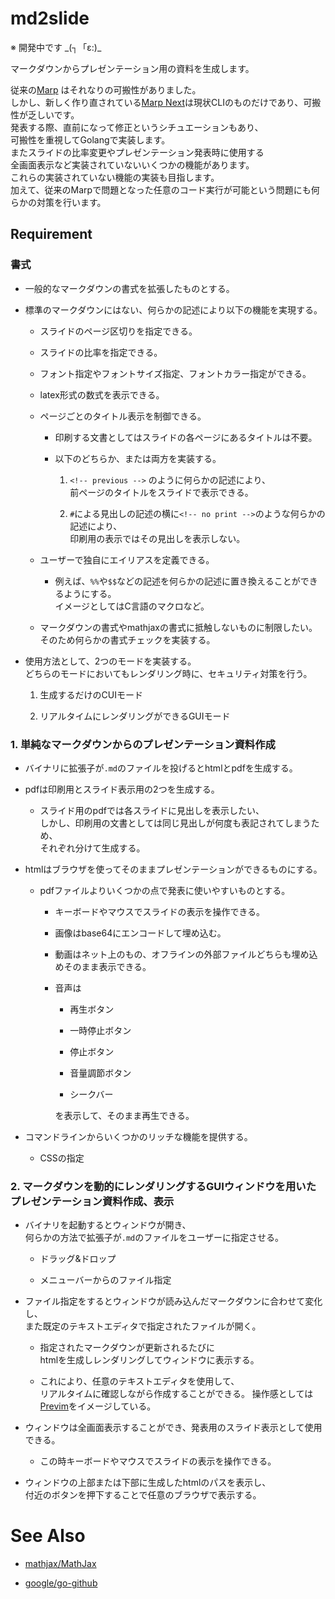 # md2slide

※ 開発中です \_(┐「ε:)\_

マークダウンからプレゼンテーション用の資料を生成します。

従来の[Marp](https://yhatt.github.io/marp/) はそれなりの可搬性がありました。  
しかし、新しく作り直されている[Marp Next](https://github.com/marp-team/marp/#readme)は現状CLIのものだけであり、可搬性が乏しいです。  
発表する際、直前になって修正というシチュエーションもあり、  
可搬性を重視してGolangで実装します。  
またスライドの比率変更やプレゼンテーション発表時に使用する  
全画面表示など実装されていないいくつかの機能があります。  
これらの実装されていない機能の実装も目指します。  
加えて、従来のMarpで問題となった任意のコード実行が可能という問題にも何らかの対策を行います。


## Requirement

### 書式

* 一般的なマークダウンの書式を拡張したものとする。

* 標準のマークダウンにはない、何らかの記述により以下の機能を実現する。

	* スライドのページ区切りを指定できる。

	* スライドの比率を指定できる。

	* フォント指定やフォントサイズ指定、フォントカラー指定ができる。

	* latex形式の数式を表示できる。

	* ページごとのタイトル表示を制御できる。

		* 印刷する文書としてはスライドの各ページにあるタイトルは不要。

		* 以下のどちらか、または両方を実装する。

			1. `<!-- previous -->` のように何らかの記述により、  
			前ページのタイトルをスライドで表示できる。

			2. `#`による見出しの記述の横に`<!-- no print -->`のような何らかの記述により、  
			印刷用の表示ではその見出しを表示しない。

	* ユーザーで独自にエイリアスを定義できる。
		* 例えば、`%%`や`$$`などの記述を何らかの記述に置き換えることができるようにする。  
		イメージとしてはC言語のマクロなど。

	* マークダウンの書式やmathjaxの書式に抵触しないものに制限したい。  
	そのため何らかの書式チェックを実装する。

* 使用方法として、2つのモードを実装する。  
どちらのモードにおいてもレンダリング時に、セキュリティ対策を行う。

	1. 生成するだけのCUIモード

	2. リアルタイムにレンダリングができるGUIモード


### 1. 単純なマークダウンからのプレゼンテーション資料作成

* バイナリに拡張子が`.md`のファイルを投げるとhtmlとpdfを生成する。

* pdfは印刷用とスライド表示用の2つを生成する。

	* スライド用のpdfでは各スライドに見出しを表示したい、  
	しかし、印刷用の文書としては同じ見出しが何度も表記されてしまうため、  
	それぞれ分けて生成する。

* htmlはブラウザを使ってそのままプレゼンテーションができるものにする。

	* pdfファイルよりいくつかの点で発表に使いやすいものとする。

		* キーボードやマウスでスライドの表示を操作できる。

		* 画像はbase64にエンコードして埋め込む。

		* 動画はネット上のもの、オフラインの外部ファイルどちらも埋め込めそのまま表示できる。

		* 音声は

			* 再生ボタン

			* 一時停止ボタン

			* 停止ボタン

			* 音量調節ボタン

			* シークバー

			を表示して、そのまま再生できる。

* コマンドラインからいくつかのリッチな機能を提供する。

	* CSSの指定

### 2. マークダウンを動的にレンダリングするGUIウィンドウを用いたプレゼンテーション資料作成、表示

* バイナリを起動するとウィンドウが開き、  
何らかの方法で拡張子が`.md`のファイルをユーザーに指定させる。

	* ドラッグ&ドロップ

	* メニューバーからのファイル指定

* ファイル指定をするとウィンドウが読み込んだマークダウンに合わせて変化し、  
また既定のテキストエディタで指定されたファイルが開く。

	* 指定されたマークダウンが更新されるたびに  
	htmlを生成しレンダリングしてウィンドウに表示する。

	* これにより、任意のテキストエディタを使用して、  
	リアルタイムに確認しながら作成することができる。
	操作感としては[Previm](https://github.com/previm/previm)をイメージしている。

* ウィンドウは全画面表示することができ、発表用のスライド表示として使用できる。

	* この時キーボードやマウスでスライドの表示を操作できる。

* ウィンドウの上部または下部に生成したhtmlのパスを表示し、  
付近のボタンを押下することで任意のブラウザで表示する。


# See Also

* [mathjax/MathJax](https://github.com/mathjax/MathJax)

* [google/go-github]("github.com/google/go-github/github")



